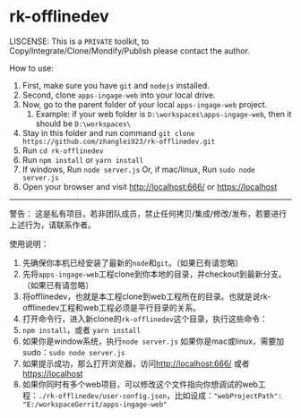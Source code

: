 # rk-offlinedev

LISCENSE:
This is a `PRIVATE` toolkit, to Copy/Integrate/Clone/Mondify/Publish please contact the author.

How to use:
 1. First, make sure you have `git` and `nodejs` installed.
 1. Second, clone `apps-ingage-web` into your local drive.
 1. Now, go to the parent folder of your local `apps-ingage-web` project.
    1. Example: if your web folder is `D:\workspaces\apps-ingage-web`, then it should be `D:\workspaces\`
 1. Stay in this folder and run command `git clone https://github.com/zhanglei923/rk-offlinedev.git`
 1. Run `cd rk-offlinedev`
 1. Run `npm install` or `yarn install`
 1. If windows, Run `node server.js`
    Or, if mac/linux, Run `sudo node server.js`
 1. Open your browser and visit [http://localhost:666/](http://localhost:666/) or [https://localhost](https://localhost)

------

警告：
这是私有项目，若非团队成员，禁止任何拷贝/集成/修改/发布，若要进行上述行为，请联系作者。

使用说明：
1. 先确保你本机已经安装了最新的`node`和`git`。（如果已有请忽略）
1. 先将`apps-ingage-web`工程clone到你本地的目录，并checkout到最新分支。（如果已有请忽略）
1. 将offlinedev，也就是本工程clone到web工程所在的目录。也就是说rk-offlinedev工程和web工程必须是平行目录的关系。
1. 打开命令行，进入新clone的`rk-offlinedev`这个目录，执行这些命令：
 1. `npm install`，或者 `yarn install`
 1. 如果你是window系统，执行`node server.js`
    如果你是mac或linux，需要加sudo：`sudo node server.js`
 1. 如果提示成功，那么打开浏览器，访问[http://localhost:666/](http://localhost:666/) 或者 [https://localhost](https://localhost)
1. 如果你同时有多个web项目，可以修改这个文件指向你想调试的web工程：`./rk-offlinedev/user-config.json`，比如设成：`"webProjectPath": "E:/workspaceGerrit/apps-ingage-web"`
